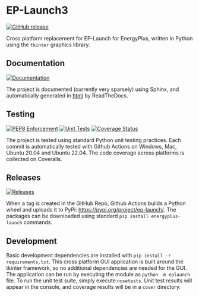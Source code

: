 # EP-Launch3

[![GitHub release](https://img.shields.io/github/release/nrel/ep-launch.svg?style=for-the-badge)](https://github.com/nrel/ep-launch/releases/latest)

Cross platform replacement for EP-Launch for EnergyPlus, written in Python using the `tkinter` graphics library.

## Documentation

[![Documentation](https://img.shields.io/readthedocs/ep-launch?label=Docs&logo=read%20the%20docs&style=for-the-badge)](https://ep-launch.readthedocs.io/en/latest/?badge=latest)

The project is documented (currently very sparsely) using Sphinx, and automatically generated in [html](https://ep-launch.readthedocs.io/en/) by ReadTheDocs.

## Testing

[![PEP8 Enforcement](https://img.shields.io/github/actions/workflow/status/NREL/EP-Launch/flake8.yml?label=Flake8&logo=github&style=for-the-badge)](https://github.com/NREL/EP-Launch/actions/workflows/flake8.yml)
[![Unit Tests](https://img.shields.io/github/actions/workflow/status/NREL/EP-Launch/unit_tests.yml?label=Unit%20Tests&logo=github&style=for-the-badge)](https://github.com/NREL/EP-Launch/actions/workflows/unit_tests.yml)
[![Coverage Status](https://img.shields.io/coveralls/github/NREL/EP-Launch?label=Coverage&logo=coveralls&style=for-the-badge)](https://coveralls.io/github/NREL/EP-Launch?branch=main)

The project is tested using standard Python unit testing practices.
Each commit is automatically tested with Github Actions on Windows, Mac, Ubuntu 20.04 and Ubuntu 22.04.
The code coverage across platforms is collected on Coveralls.

## Releases

[![Releases](https://img.shields.io/github/actions/workflow/status/NREL/EP-Launch/pypi.yml?label=Releases&logo=github&style=for-the-badge)](https://github.com/NREL/EP-Launch/actions/workflows/pypi.yml)

When a tag is created in the GitHub Repo, Github Actions builds a Python wheel and uploads it to PyPi: https://pypi.org/project/ep-launch/.
The packages can be downloaded using standard `pip install energyplus-launch` commands.

## Development

Basic development dependencies are installed with `pip install -r requirements.txt`.
This cross platform GUI application is built around the tkinter framework, so no additional dependencies are needed for the GUI.
The application can be run by executing the module as `python -m eplaunch` file.
To run the unit test suite, simply execute `nosetests`.
Unit test results will appear in the console, and coverage results will be in a `cover` directory.
